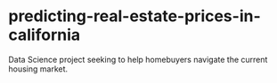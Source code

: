 # predicting-real-estate-prices-in-california
Data Science project seeking to help homebuyers navigate the current housing market.
